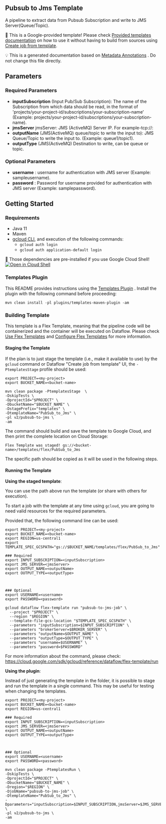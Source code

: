 Pubsub to Jms Template
---
A pipeline to extract data from Pubsub Subscription and write to JMS Server(Queue/Topic).

:memo: This is a Google-provided template! Please
check [Provided templates documentation](https://cloud.google.com/dataflow/docs/guides/templates/provided-templates)
on how to use it without having to build from sources using [Create job from template](https://console.cloud.google.com/dataflow/createjob?template=PubSub_to_JMS).


:bulb: This is a generated documentation based
on [Metadata Annotations](https://github.com/GoogleCloudPlatform/DataflowTemplates#metadata-annotations)
. Do not change this file directly.

## Parameters

### Required Parameters

* **inputSubscription** (Input Pub/Sub Subscription): The name of the Subscription from which data should be read, in the format of 'projects/your-project-id/subscriptions/your-subscription-name' (Example: projects/your-project-id/subscriptions/your-subscription-name).
* **jmsServer** jmsServer: JMS (ActiveMQ) Server IP. For example-tcp://<ActiveMQ-Host>:<PORT>
* **outputName** (JMS(ActiveMQ) queue/topic to write the input to): JMS Queue/Topic to write the input to. (Example: queue1/topic1).
* **outputType** (JMS(ActiveMQ)  Destination to write, can be queue or topic.

### Optional Parameters
* **username** : username for authentication with JMS server (Example: sampleusername).
* **password** : Password for username provided for authentication with JMS server (Example: samplepassword).



## Getting Started

### Requirements

* Java 11
* Maven
* [gcloud CLI](https://cloud.google.com/sdk/gcloud), and execution of the
  following commands:
    * `gcloud auth login`
    * `gcloud auth application-default login`

:star2: Those dependencies are pre-installed if you use Google Cloud Shell!
[![Open in Cloud Shell](http://gstatic.com/cloudssh/images/open-btn.svg)](https://console.cloud.google.com/cloudshell/editor?cloudshell_git_repo=https%3A%2F%2Fgithub.com%2FGoogleCloudPlatform%2FDataflowTemplates.git&cloudshell_open_in_editor=/v2/pubsub-to-jms/src/main/java/com/google/cloud/teleport/v2/templates/PubsubToJms.java)

### Templates Plugin

This README provides instructions using
the [Templates Plugin](https://github.com/GoogleCloudPlatform/DataflowTemplates#templates-plugin)
. Install the plugin with the following command before proceeding:

```shell
mvn clean install -pl plugins/templates-maven-plugin -am
```

### Building Template

This template is a Flex Template, meaning that the pipeline code will be
containerized and the container will be executed on Dataflow. Please
check [Use Flex Templates](https://cloud.google.com/dataflow/docs/guides/templates/using-flex-templates)
and [Configure Flex Templates](https://cloud.google.com/dataflow/docs/guides/templates/configuring-flex-templates)
for more information.

#### Staging the Template

If the plan is to just stage the template (i.e., make it available to use) by
the `gcloud` command or Dataflow "Create job from template" UI,
the `-PtemplatesStage` profile should be used:

```shell
export PROJECT=<my-project>
export BUCKET_NAME=<bucket-name>

mvn clean package -PtemplatesStage  \
-DskipTests \
-DprojectId="$PROJECT" \
-DbucketName="$BUCKET_NAME" \
-DstagePrefix="templates" \
-DtemplateName="PubSub_to_Jms" \
-pl v2/pubsub-to-jms \
-am
```

The command should build and save the template to Google Cloud, and then print
the complete location on Cloud Storage:

```
Flex Template was staged! gs://<bucket-name>/templates/flex/PubSub_to_Jms
```

The specific path should be copied as it will be used in the following steps.

#### Running the Template

**Using the staged template**:

You can use the path above run the template (or share with others for execution).

To start a job with the template at any time using `gcloud`, you are going to
need valid resources for the required parameters.

Provided that, the following command line can be used:

```shell
export PROJECT=<my-project>
export BUCKET_NAME=<bucket-name>
export REGION=us-central1
export TEMPLATE_SPEC_GCSPATH="gs://$BUCKET_NAME/templates/flex/PubSub_to_Jms"

### Required
export INPUT_SUBSCRIPTION=<inputSubscription>
export JMS_SERVER=<jmsServer>
export OUTPUT_NAME=<outputName>
export OUTPUT_TYPE=<outputType>



### Optional
export USERNAME=<username>
export PASSWORD=<password>

gcloud dataflow flex-template run "pubsub-to-jms-job" \
  --project "$PROJECT" \
  --region "$REGION" \
  --template-file-gcs-location "$TEMPLATE_SPEC_GCSPATH" \
  --parameters "inputSubscription=$INPUT_SUBSCRIPTION" \
  --parameters "brokerServer=$BROKER_SERVER" \
  --parameters "outputName=$OUTPUT_NAME" \
  --parameters "outputType=$OUTPUT_TYPE" \
  --parameters "username=$USERNAME" \
  --parameters "password=$PASSWORD"
```

For more information about the command, please check:
https://cloud.google.com/sdk/gcloud/reference/dataflow/flex-template/run


**Using the plugin**:

Instead of just generating the template in the folder, it is possible to stage
and run the template in a single command. This may be useful for testing when
changing the templates.

```shell
export PROJECT=<my-project>
export BUCKET_NAME=<bucket-name>
export REGION=us-central1

### Required
export INPUT_SUBSCRIPTION=<inputSubscription>
export JMS_SERVER=<jmsServer>
export OUTPUT_NAME=<outputName>
export OUTPUT_TYPE=<outputType>



### Optional
export USERNAME=<username>
export PASSWORD=<password>

mvn clean package -PtemplatesRun \
-DskipTests \
-DprojectId="$PROJECT" \
-DbucketName="$BUCKET_NAME" \
-Dregion="$REGION" \
-DjobName="pubsub-to-jms-job" \
-DtemplateName="PubSub_to_Jms" \
-Dparameters="inputSubscription=$INPUT_SUBSCRIPTION,jmsServer=$JMS_SERVER,outputName=$OUTPUT_NAME,outputType=$OUTPUT_TYPE,username=$USERNAME,password=$PASSWORD" \
-pl v2/pubsub-to-jms \
-am
```
